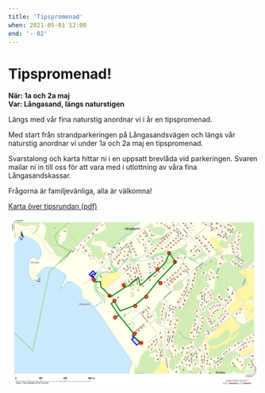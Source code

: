 ```yaml
---
title: 'Tipspromenad'
when: 2021-05-01 12:00
end: '- 02'
---
```

# Tipspromenad!

<strong>När: 1a och 2a maj</strong><br>
<strong>Var: Långasand, längs naturstigen</strong>

Längs med vår fina naturstig anordnar vi i år en tipspromenad.

Med start från strandparkeringen på Långasandsvägen och längs vår naturstig anordnar vi under 1a och 2a maj en tipspromenad.

Svarstalong och karta hittar ni i en uppsatt brevlåda vid parkeringen. Svaren mailar ni in till oss för att vara med i utlottning av våra fina Långasandskassar.

Frågorna är familjevänliga, alla är välkomna!

<a href="/assets/documents/naturstig_tipspromenad_2021.pdf">Karta över tipsrundan (pdf)</a>
<br>
<div class="center">
    <img width="800" src="/assets/images/tipspromenad_naturstigen_2021.jpg" />
</div>
